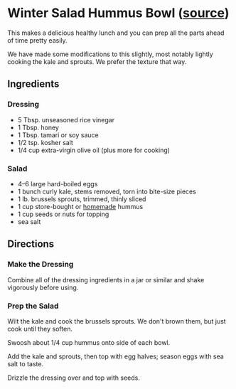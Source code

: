 # Winter Salad Hummus Bowl ([source](https://www.epicurious.com/recipes/food/views/winter-salad-hummus-bowls))

This makes a delicious healthy lunch and you can prep all the parts ahead of time pretty easily.

We have made some modifications to this slightly, most notably lightly cooking the kale and sprouts.
We prefer the texture that way.

## Ingredients

### Dressing

* 5 Tbsp. unseasoned rice vinegar
* 1 Tbsp. honey
* 1 Tbsp. tamari or soy sauce
* 1/2 tsp. kosher salt
* 1/4 cup extra-virgin olive oil (plus more for cooking)

### Salad

* 4–6 large hard-boiled eggs
* 1 bunch curly kale, stems removed, torn into bite-size pieces
* 1 lb. brussels sprouts, trimmed, thinly sliced
* 1 cup store-bought or [homemade](../snacks/black-bean-hummus.md) hummus
* 1 cup seeds or nuts for topping
* sea salt

## Directions

### Make the Dressing

Combine all of the dressing ingredients in a jar or similar and shake vigorously before using.

### Prep the Salad

Wilt the kale and cook the brussels sprouts.
We don't brown them, but just cook until they soften.

Swoosh about 1/4 cup hummus onto side of each bowl.

Add the kale and sprouts, then top with egg halves; season eggs with sea salt to taste.

Drizzle the dressing over and top with seeds.
